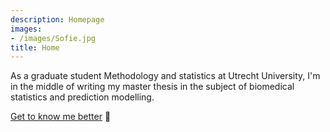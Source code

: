 ```yaml
---
description: Homepage
images:
- /images/Sofie.jpg
title: Home
---
```




As a graduate student Methodology and statistics at Utrecht University, I'm in the middle of writing my master thesis in the subject of biomedical statistics and prediction modelling. 


[Get to know me better](/about "Get to know me better") :wave:



